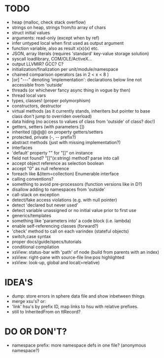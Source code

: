 TODO
====

* heap (malloc, check stack overflow)
* strings on heap, strings from/to array of chars
* struct initial values
* arguments: read-only (except when by ref)
* infer untyped local when first used as output argument
* function variable, also as result x(x)(x) etc.
* JSON, array literals (requires 'standard' key-value storage solution)
* syscall loadlibrary, COM/OLE/ActiveX...
* output LLVMIR? GCC? C?
* initialization/finalization per unit/module/namespace
* chained comparison operators (as in 2 < x < 8 )
* [or] "---" denoting 'implementation': declarations below line not accessible from 'outside'
* threads (or whichever fancy async thing in vogue by then)
* thread local vars
* types, classes! (proper polymorphism)
* constructors, destructor
* virtual methods (as it currently stands, inheriters but pointer to base class don't jump to overriden overload)
* data hiding (no access to values of class from 'outside' of class? doc!)
* getters, setters (with parameters [])
* inherited (@@@) on property getters/setters
* protected, private (-, -- prefix?)
* abstract methods (just with missing implementation?)
* interfaces
* 'default' property "" for "[]" on instance
* field not found? "[]"(x:string) method? parse into call
* accept object reference as selection boolean
* accept "0" as null reference
* foreach like &(item=collection) Enumerable interface
* calling conventions?
* something to avoid pre-processors (function versions like in D?)
* disallow adding to namespaces from 'outside'
* call-stack on exception
* detect/fake access violations (e.g. with null pointer)
* detect 'declared but never used'
* detect variable unassigned or no initial value prior to first use
* generics/templates
* something like 'parameters into' a code block (i.e. lambda)
* enable self-referencing classes (forward?)
* 'check' method to call on each varindex (stateful objects)
* switch,case syntax
* proper docs/guide/specs/tutorials
* conditional compilation
* xsView: status-bar with 'path' of node (build from parents with an index)
* xsView: right-pane with source-file line:pos highlighted
* xsView: look-up, global and local(=relative)

IDEA'S
======

* dump: store errors in sphere data file and show inbetween things
* merge xsu's? or:
* 'link' hsu's by prefix ID, map links to hsu with relative prefixes.
* still to InheritedFrom on ttRecord?

DO OR DON'T?
============

* namespace prefix: more namespace defs in one file? (anonymous namespace?)
